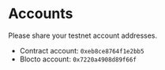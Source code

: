 # Accounts

Please share your testnet account addresses.

- Contract account: `0xeb8ce8764f1e2bb5`
- Blocto account: `0x7220a4908d89f66f`